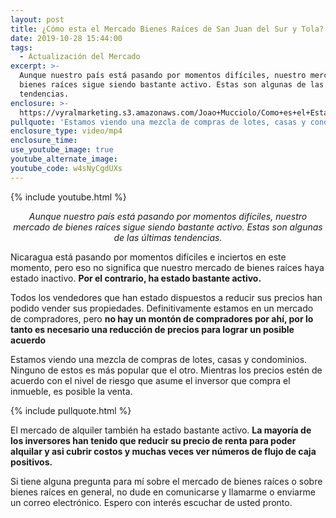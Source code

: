 ```yaml
---
layout: post
title: ¿Cómo esta el Mercado Bienes Raíces de San Juan del Sur y Tola?
date: 2019-10-28 15:44:00
tags:
  - Actualización del Mercado
excerpt: >-
  Aunque nuestro país está pasando por momentos difíciles, nuestro mercado de
  bienes raíces sigue siendo bastante activo. Estas son algunas de las últimas
  tendencias.
enclosure: >-
  https://vyralmarketing.s3.amazonaws.com/Joao+Mucciolo/Como+es+el+Estado+del+Mercado+Bienes+Raices+de+San+Juan+del+Sur_+(1).mp4
pullquote: 'Estamos viendo una mezcla de compras de lotes, casas y condominios.'
enclosure_type: video/mp4
enclosure_time:
use_youtube_image: true
youtube_alternate_image:
youtube_code: w4sNyCgdUXs
---
```


{% include youtube.html %}

<p style="text-align:center;"><em>Aunque nuestro pa&iacute;s est&aacute; pasando por momentos dif&iacute;ciles, nuestro mercado de bienes ra&iacute;ces sigue siendo bastante activo. Estas son algunas de las &uacute;ltimas tendencias.</em></p>

Nicaragua est&aacute; pasando por momentos dif&iacute;ciles e inciertos en este momento, pero eso no significa que nuestro mercado de bienes ra&iacute;ces haya estado inactivo.&nbsp;**Por el contrario, ha estado bastante activo.**

Todos los vendedores que han estado dispuestos a reducir sus precios han podido vender sus propiedades. Definitivamente estamos en un mercado de compradores, pero&nbsp;**no hay un mont&oacute;n de compradores por ah&iacute;, por lo tanto es necesario una reducci&oacute;n de precios para lograr un posible acuerdo**

Estamos viendo una mezcla de compras de lotes, casas y condominios. Ninguno de estos es m&aacute;s popular que el otro. Mientras los precios est&eacute;n de acuerdo con el nivel de riesgo que asume el inversor que compra el inmueble, es posible la venta.

{% include pullquote.html %}

El mercado de alquiler tambi&eacute;n ha estado bastante activo.&nbsp;**La mayor&iacute;a de los inversores han tenido que reducir su precio de renta para poder alquilar y asi cubrir costos y muchas veces ver n&uacute;meros de flujo de caja positivos.**

Si tiene alguna pregunta para m&iacute; sobre el mercado de bienes ra&iacute;ces o sobre bienes ra&iacute;ces en general, no dude en comunicarse y llamarme o enviarme un correo electr&oacute;nico. Espero con inter&eacute;s escuchar de usted pronto.

&nbsp;